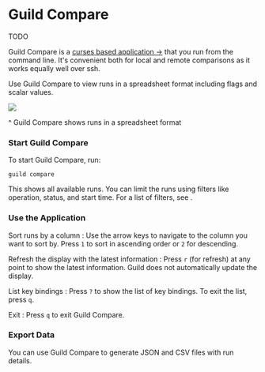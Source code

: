 # Guild Compare

TODO

Guild Compare is a [curses based application
->](https://en.wikipedia.org/wiki/Curses_(programming_library)) that
you run from the command line. It's convenient both for local and
remote comparisons as it works equally well over ssh.

Use Guild Compare to view runs in a spreadsheet format including flags
and scalar values.

![](/assets/img/compare-feature-2.png)

^ Guild Compare shows runs in a spreadsheet format

### Start Guild Compare

To start Guild Compare, run:

``` command
guild compare
```

This shows all available runs. You can limit the runs using filters
like operation, status, and start time. For a list of filters, see
[](cmd:compare).

### Use the Application

Sort runs by a column
: Use the arrow keys to navigate to the column you want to sort by.
  Press `1` to sort in ascending order or `2` for descending.

Refresh the display with the latest information
: Press `r` (for refresh) at any point to show the latest
  information. Guild does not automatically update the display.

List key bindings
: Press `?` to show the list of key bindings. To exit the list, press
  `q`.

Exit
: Press `q` to exit Guild Compare.

### Export Data

You can use Guild Compare to generate JSON and CSV files with run
details.
